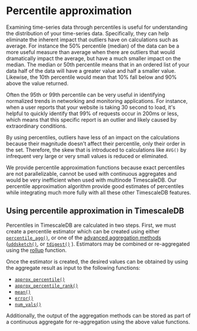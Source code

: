 # Percentile approximation
Examining time-series data through percentiles is useful for understanding the 
distribution of your time-series data. Specifically, they can help eliminate the
inherent impact that outliers have on calculations such as average. For instance
the 50% percentile (median) of the data can be a more useful measure than 
average when there are outliers that would dramatically impact the average, but 
have a much smaller impact on the median. The median or 50th percentile means 
that in an ordered list of your data half of the data will have a greater value
and half a smaller value. Likewise, the 10th percentile would mean that 10% fall 
below and 90% above the value returned.

Often the 95th or 99th percentile can be very useful in identifying normalized
trends in networking and monitoring applications. For instance, when a user reports
that your website is taking 30 second to load, it's helpful to quickly identify
that 99% of requests occur in 200ms or less, which means that this specific 
report is an outlier and likely caused by extraordinary conditions.

By using percentiles, outliers have less of an impact on the calculations because
their magnitude doesn't affect their percentile, only their order in the set.
Therefore, the skew that is introduced to calculations like `AVG()`  by infrequent 
very large or very small values is reduced or eliminated.

We provide percentile approximation functions because exact percentiles are not parallelizable, cannot be used with
continuous aggregates and would be very inefficient when used with multinode TimescaleDB. Our percentile approximation 
algorithm provide good estimates of percentiles while integrating much more fully with all these other TimescaleDB features.

## Using percentile approximation in TimescaleDB
Percentiles in TimescaleDB are calculated in two steps. First, we must create a percentile estimator 
which can be created using either  
[`percentile_agg()`](/hyperfunctions/percentile-approximation/aggregation-methods/percentile_agg/), or one of the [advanced aggregation methods](/hyperfunctions/percentile-approximation/aggregation-methods/) ([`uddsketch()`](/hyperfunctions/percentile-approximation/aggregation-methods/uddsketch/), or [`tdigest()`](/hyperfunctions/percentile-approximation/aggregation-methods/tdigest/) ). 
Estimators may be combined or re-aggregated using the [rollup](/hyperfunctions/percentile-approximation/rollup-percentile/) function. 

Once the estimator is created, the desired values can be obtained by using the aggregate result as 
input to the following functions: <a id="percentile-accessors"></a>

 * [`approx_percentile()`](/hyperfunctions/percentile-approximation/approx_percentile)
 * [`approx_percentile_rank()`](/hyperfunctions/percentile-approximation/approx_percentile_rank)
 * [`mean()`](/hyperfunctions/percentile-approximation/mean)
 * [`error()`](/hyperfunctions/percentile-approximation/error)
 * [`num_vals()`](/hyperfunctions/percentile-approximation/num_vals)

Additionally, the output of the aggregation methods can be stored as part of a
continuous aggregate for re-aggregation using the above value functions.